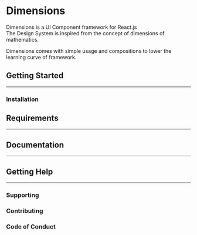 # Dimensions
Dimensions is a UI Component framework for React.js  
The Design System is inspired from the concept of dimensions of mathematics.  

Dimensions comes with simple usage and compositions to lower the learning curve of framework.

## Getting Started
---
### Installation
## Requirements
---
## Documentation
---
## Getting Help
---
### Supporting
### Contributing
### Code of Conduct